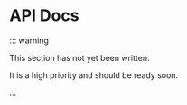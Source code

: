 # API Docs

::: warning

This section has not yet been written.

It is a high priority and should be ready soon.

:::
